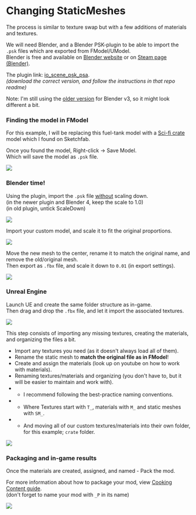# Changing StaticMeshes
The process is similar to texture swap but with a few additions of materials and textures.

We will need Blender, and a Blender PSK-plugin to be able to import the `.psk` files which are exported from FModel/UModel.<br>
Blender is free and available on [Blender website](https://www.blender.org/) or on [Steam page (Blender)](https://store.steampowered.com/app/365670/Blender/).

The plugin link: [io_scene_psk_psa](https://github.com/DarklightGames/io_scene_psk_psa).<br>
_(download the correct version, and follow the instructions in that repo readme)_

Note: I'm still using the [older version](https://github.com/Befzz/blender3d_import_psk_psa) for Blender v3, so it might look different a bit.


### Finding the model in FModel
For this example, I will be replacing this fuel-tank model with a [Sci-fi crate](https://sketchfab.com/3d-models/sci-fi-crate-now-free-8a8f77af0de14630b94d2cda49823a74) model which I found on Sketchfab.<br>

Once you found the model, Right-click -> Save Model.<br>
Which will save the model as `.psk` file.

![](/Media/changingSM/changingSM1.png)

### Blender time!
Using the plugin, import the `.psk` file <u>without</u> scaling down.<br>
(in the newer plugin and Blender 4, keep the scale to 1.0)<br>
(in old plugin, untick ScaleDown)

![](/Media/changingSM/changingSM2.png)

Import your custom model, and scale it to fit the original proportions.

![](/Media/changingSM/changingSM3.png)

Move the new mesh to the center, rename it to match the original name, and remove the old/original mesh.<br>
Then export as `.fbx` file, and scale it down to `0.01` (in export settings).

![](/Media/changingSM/changingSM4.png)


### Unreal Engine
Launch UE and create the same folder structure as in-game.<br>
Then drag and drop the `.fbx` file, and let it import the associated textures.

![](/Media/changingSM/changingSM5.png)

This step consists of importing any missing textures, creating the materials, and organizing the files a bit.

- Import any textures you need (as it doesn't always load all of them). 
- Rename the static mesh to **match the original file as in FModel**!
- Create and assign the materials (look up on youtube on how to work with materials).
- Renaming textures/materials and organizing (you don't have to, but it will be easier to maintain and work with).
- - I recommend following the best-practice naming conventions.
- - Where Textures start with `T_`, materials with `M_` and static meshes with `SM_`.
- - And moving all of our custom textures/materials into their own folder, for this example; `crate` folder.

![](/Media/changingSM/changingSM6.png)


### Packaging and in-game results
Once the materials are created, assigned, and named - Pack the mod.<br>

For more information about how to package your mod, view [Cooking Content guide](/IntermediateModding/CookingContent.md).<br>
(don't forget to name your mod with `_P` in its name)

![](/Media/changingSM/changingSM7.png)


